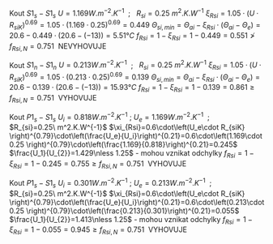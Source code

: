 Kout $S1_s-S1_s$
$U=1.169 W.m^{-2}.K^{-1}$   ;   $R_{si}=0.25\ m^2.K.W^{-1}$
$\xi_{Rsi}=1.05\cdot\left(U\cdot R_{siK} \right)^{0.69}=1.05\cdot \left(1.169\cdot 0.25\right)^{0.69}=0.449$
$\Theta_{si,min} = \Theta_{ai} - \xi_{Rsi}\cdot \left( \Theta_{ai}-\Theta_e \right)=20.6-0.449\cdot \left(20.6 - (-13) \right)=5.51°C$
$f_{Rsi} = 1 - \xi_{Rsi}=1-0.449=0.551 \ngtr f_{Rsi,N}=0.751\ \ \text{NEVYHOVUJE}$

 Kout $S1_n-S1_n$
$U=0.213 W.m^{-2}.K^{-1}$   ;   $R_{si}=0.25\ m^2.K.W^{-1}$
$\xi_{Rsi}=1.05\cdot\left(U\cdot R_{siK} \right)^{0.69}=1.05\cdot \left(0.213\cdot 0.25\right)^{0.69}=0.139$
$\Theta_{si,min} = \Theta_{ai} - \xi_{Rsi}\cdot \left( \Theta_{ai}-\Theta_e \right)=20.6-0.139\cdot \left(20.6 - (-13) \right)=15.93°C$
$f_{Rsi} = 1 - \xi_{Rsi}=1-0.139=0.861 \ge f_{Rsi,N}=0.751\ \ \text{VYHOVUJE}$

Kout $P1_s-S1_s$
$U_i=0.818 W.m^{-2}.K^{-1}$   ;   $U_e=1.169 W.m^{-2}.K^{-1}$   ;   $R_{si}=0.25\ m^2.K.W^{-1}$
$\xi_{Rsi}=0.6\cdot\left(U_e\cdot R_{siK} \right)^{0.79}\cdot\left(\frac{U_e}{U_i}\right)^{0.21}=0.6\cdot\left(1.169\cdot 0.25 \right)^{0.79}\cdot\left(\frac{1.169}{0.818}\right)^{0.21}=0.245$
$\frac{U_1}{U_{2}}=1.429\nless 1.25$ - mohou vznikat odchylky
$f_{Rsi} = 1 - \xi_{Rsi}=1-0.245=0.755 \ge f_{Rsi,N}=0.751\ \ \text{VYHOVUJE}$

Kout $P1_s-S1_s$
$U_i=0.301 W.m^{-2}.K^{-1}$   ;   $U_e=0.213 W.m^{-2}.K^{-1}$   ;   $R_{si}=0.25\ m^2.K.W^{-1}$
$\xi_{Rsi}=0.6\cdot\left(U_e\cdot R_{siK} \right)^{0.79}\cdot\left(\frac{U_e}{U_i}\right)^{0.21}=0.6\cdot\left(0.213\cdot 0.25 \right)^{0.79}\cdot\left(\frac{0.213}{0.301}\right)^{0.21}=0.055$
$\frac{U_1}{U_{2}}=1.413\nless 1.25$ - mohou vznikat odchylky
$f_{Rsi} = 1 - \xi_{Rsi}=1-0.055=0.945 \ge f_{Rsi,N}=0.751\ \ \text{VYHOVUJE}$
